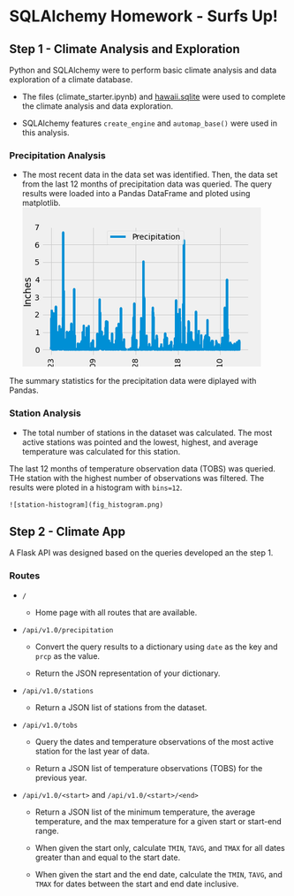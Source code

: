 # SQLAlchemy Homework - Surfs Up!


## Step 1 - Climate Analysis and Exploration

Python and SQLAlchemy were to perform basic climate analysis and data exploration of a climate database. 

* The files (climate_starter.ipynb) and [hawaii.sqlite](Resources/hawaii.sqlite) were used to complete the climate analysis and data exploration.

* SQLAlchemy features `create_engine` and `automap_base()` were used in this analysis.



### Precipitation Analysis

* The most recent data in the data set was identified. Then, the data set from the last 12 months  of precipitation data was queried. The query results were loaded into a Pandas DataFrame and ploted using matplotlib.
![precipitation](fig_precipitation.png)

The summary statistics for the precipitation data were diplayed with Pandas.

### Station Analysis

* The total number of stations in the dataset was calculated. The most active stations was pointed and the lowest, highest, and average temperature was calculated for this station.

The last 12 months of temperature observation data (TOBS) was queried. THe station with the highest number of observations was filtered. The results were ploted in a histogram with `bins=12`.

    ![station-histogram](fig_histogram.png)


## Step 2 - Climate App

A Flask API was designed based on the queries developed an the step 1.

### Routes

* `/`

  * Home page with all routes that are available.

* `/api/v1.0/precipitation`

  * Convert the query results to a dictionary using `date` as the key and `prcp` as the value.

  * Return the JSON representation of your dictionary.

* `/api/v1.0/stations`

  * Return a JSON list of stations from the dataset.

* `/api/v1.0/tobs`
  * Query the dates and temperature observations of the most active station for the last year of data.

  * Return a JSON list of temperature observations (TOBS) for the previous year.

* `/api/v1.0/<start>` and `/api/v1.0/<start>/<end>`

  * Return a JSON list of the minimum temperature, the average temperature, and the max temperature for a given start or start-end range.

  * When given the start only, calculate `TMIN`, `TAVG`, and `TMAX` for all dates greater than and equal to the start date.

  * When given the start and the end date, calculate the `TMIN`, `TAVG`, and `TMAX` for dates between the start and end date inclusive.
